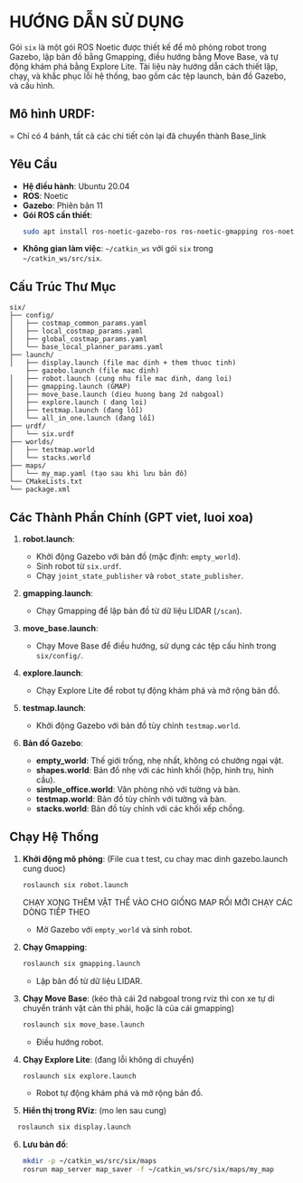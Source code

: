 
# HƯỚNG DẪN SỬ DỤNG

Gói `six` là một gói ROS Noetic được thiết kế để mô phỏng robot trong Gazebo, lập bản đồ bằng Gmapping, điều hướng bằng Move Base, và tự động khám phá bằng Explore Lite. Tài liệu này hướng dẫn cách thiết lập, chạy, và khắc phục lỗi hệ thống, bao gồm các tệp launch, bản đồ Gazebo, và cấu hình.
## Mô hình URDF: 
= Chỉ có 4 bánh, tất cả các chi tiết còn lại đã chuyển thành Base_link
## Yêu Cầu
- **Hệ điều hành**: Ubuntu 20.04
- **ROS**: Noetic
- **Gazebo**: Phiên bản 11
- **Gói ROS cần thiết**:
  ```bash
  sudo apt install ros-noetic-gazebo-ros ros-noetic-gmapping ros-noetic-move-base ros-noetic-explore-lite ros-noetic-xacro
  ```
- **Không gian làm việc**: `~/catkin_ws` với gói `six` trong `~/catkin_ws/src/six`.

## Cấu Trúc Thư Mục
```plaintext
six/
├── config/
│   ├── costmap_common_params.yaml
│   ├── local_costmap_params.yaml
│   ├── global_costmap_params.yaml
│   └── base_local_planner_params.yaml
├── launch/
│   ├── display.launch (file mac dinh + them thuoc tinh)
    ├── gazebo.launch (file mac dinh)
│   ├── robot.launch (cung nhu file mac dinh, dang loi)
│   ├── gmapping.launch (GMAP)
│   ├── move_base.launch (dieu huong bang 2d nabgoal)
│   ├── explore.launch ( dang loi)
│   ├── testmap.launch (đang lỗi)
│   └── all_in_one.launch (đang lỗi)
├── urdf/
│   └── six.urdf
├── worlds/
│   ├── testmap.world
│   └── stacks.world
├── maps/
│   └── my_map.yaml (tạo sau khi lưu bản đồ)
└── CMakeLists.txt
└── package.xml
```

## Các Thành Phần Chính (GPT viet, luoi xoa)
1. **robot.launch**:
   - Khởi động Gazebo với bản đồ (mặc định: `empty_world`).
   - Sinh robot từ `six.urdf`.
   - Chạy `joint_state_publisher` và `robot_state_publisher`.

2. **gmapping.launch**:
   - Chạy Gmapping để lập bản đồ từ dữ liệu LIDAR (`/scan`).

3. **move_base.launch**:
   - Chạy Move Base để điều hướng, sử dụng các tệp cấu hình trong `six/config/`.

4. **explore.launch**:
   - Chạy Explore Lite để robot tự động khám phá và mở rộng bản đồ.

5. **testmap.launch**:
   - Khởi động Gazebo với bản đồ tùy chỉnh `testmap.world`.

6. **Bản đồ Gazebo**:
   - **empty_world**: Thế giới trống, nhẹ nhất, không có chướng ngại vật.
   - **shapes.world**: Bản đồ nhẹ với các hình khối (hộp, hình trụ, hình cầu).
   - **simple_office.world**: Văn phòng nhỏ với tường và bàn.
   - **testmap.world**: Bản đồ tùy chỉnh với tường và bàn.
   - **stacks.world**: Bản đồ tùy chỉnh với các khối xếp chồng.


## Chạy Hệ Thống
1. **Khởi động mô phỏng**: (File cua t test, cu chay mac dinh gazebo.launch cung duoc)
   ```bash
   roslaunch six robot.launch
   ```
   CHẠY XONG THÊM VẬT THỂ VÀO CHO GIỐNG MAP RỒI MỚI CHẠY CÁC DÒNG TIẾP THEO
   - Mở Gazebo với `empty_world` và sinh robot.

2. **Chạy Gmapping**:
   ```bash
   roslaunch six gmapping.launch
   ```
   - Lập bản đồ từ dữ liệu LIDAR.

3. **Chạy Move Base**: (kéo thả cái 2d nabgoal trong rviz thì con xe tự di chuyển tránh vật cản thì phải, hoặc là của cái gmapping)
   ```bash
   roslaunch six move_base.launch
   ```
   - Điều hướng robot. 

4. **Chạy Explore Lite**: (đang lỗi không di chuyển)
   ```bash
   roslaunch six explore.launch
   ```
   - Robot tự động khám phá và mở rộng bản đồ.


5. **Hiển thị trong RViz**: (mo len sau cung)
 ```bash
   roslaunch six display.launch
   ```

6. **Lưu bản đồ**:
   ```bash
   mkdir -p ~/catkin_ws/src/six/maps
   rosrun map_server map_saver -f ~/catkin_ws/src/six/maps/my_map
   ```



